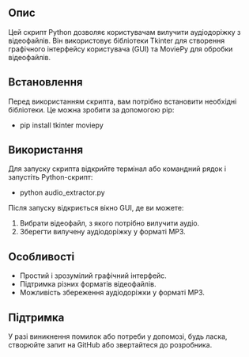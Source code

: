 ## Опис
Цей скрипт Python дозволяє користувачам вилучити аудіодоріжку з відеофайлів. Він використовує бібліотеки Tkinter для створення графічного інтерфейсу користувача (GUI) та MoviePy для обробки відеофайлів.

## Встановлення

Перед використанням скрипта, вам потрібно встановити необхідні бібліотеки. Це можна зробити за допомогою pip:

- pip install tkinter moviepy

## Використання

Для запуску скрипта відкрийте термінал або командний рядок і запустіть Python-скрипт:

- python audio_extractor.py

Після запуску відкриється вікно GUI, де ви можете:

1. Вибрати відеофайл, з якого потрібно вилучити аудіо.
2. Зберегти вилучену аудіодоріжку у форматі MP3.

## Особливості

- Простий і зрозумілий графічний інтерфейс.
- Підтримка різних форматів відеофайлів.
- Можливість збереження аудіодоріжки у форматі MP3.

## Підтримка

У разі виникнення помилок або потреби у допомозі, будь ласка, створюйте запит на GitHub або звертайтеся до розробника.

